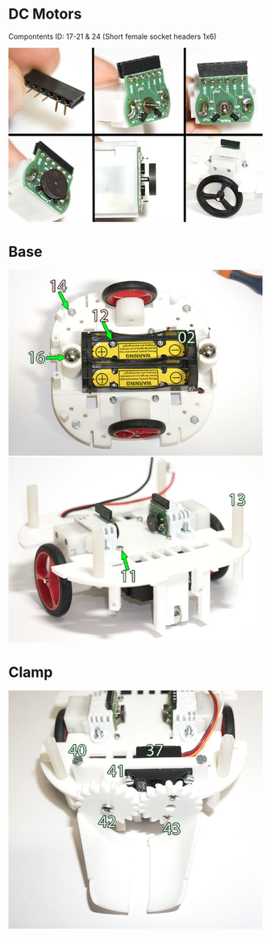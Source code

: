 # DC Motors

Compontents ID: 17-21 & 24 (Short female socket headers 1x6)

![alt text](https://github.com/snailstorming/anedubot/blob/master/Documentation/Images/1_motor.jpg)

# Base

![alt text](https://github.com/snailstorming/anedubot/blob/master/Documentation/Images/Base_bottom.jpg)
![alt text](https://github.com/snailstorming/anedubot/blob/master/Documentation/Images/Base_top.jpg)

# Clamp

![alt text](https://github.com/snailstorming/anedubot/blob/master/Documentation/Images/B_Clamp.jpg)

